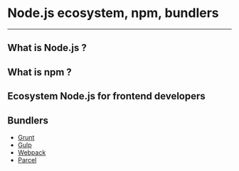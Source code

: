 # Node.js ecosystem, npm, bundlers

---

## What is Node.js ?

## What is npm ?

## Ecosystem Node.js for frontend developers

## Bundlers

 * [Grunt](https://gruntjs.com/)
 * [Gulp](https://gulpjs.com/)
 * [Webpack](https://webpack.js.org/)
 * [Parcel](https://parceljs.org/)
